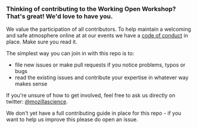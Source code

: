 ### Thinking of contributing to the Working Open Workshop? That's great! We'd love to have you.

We value the participation of all contributors. To help maintain a welcoming and safe atmosphere online at at our events we have a [code of conduct](https://mozillascience.org/code-of-conduct) in place. Make sure you read it.

The simplest way you can join in with this repo is to:

- file new issues or make pull requests if you notice problems, typos or bugs
- read the existing issues and contribute your expertise in whatever way makes sense

If you're unsure of how to get involved, feel free to ask us directly on twitter: [@mozillascience](http://twitter.com/mozillascience).

We don't yet have a full contributing guide in place for this repo - if you want to help us improve this please do open an issue.

